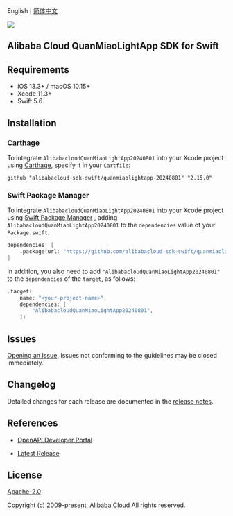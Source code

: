 English | [简体中文](README-CN.md)

![](https://aliyunsdk-pages.alicdn.com/icons/AlibabaCloud.svg)

## Alibaba Cloud QuanMiaoLightApp SDK for Swift

## Requirements

- iOS 13.3+ / macOS 10.15+
- Xcode 11.3+
- Swift 5.6

## Installation

### Carthage

To integrate `AlibabacloudQuanMiaoLightApp20240801` into your Xcode project using [Carthage](https://github.com/Carthage/Carthage), specify it in your `Cartfile`:

```ogdl
github "alibabacloud-sdk-swift/quanmiaolightapp-20240801" "2.15.0"
```

### Swift Package Manager

To integrate `AlibabacloudQuanMiaoLightApp20240801` into your Xcode project using [Swift Package Manager](https://swift.org/package-manager/) , adding `AlibabacloudQuanMiaoLightApp20240801` to the `dependencies` value of your `Package.swift`.

```swift
dependencies: [
    .package(url: "https://github.com/alibabacloud-sdk-swift/quanmiaolightapp-20240801.git", from: "2.15.0")
]
```

In addition, you also need to add `"AlibabacloudQuanMiaoLightApp20240801"` to the `dependencies` of the `target`, as follows:

```swift
.target(
    name: "<your-project-name>",
    dependencies: [
        "AlibabacloudQuanMiaoLightApp20240801",
    ])
```

## Issues

[Opening an Issue](https://github.com/alibabacloud-sdk-swift/quanmiaolightapp-20240801/issues/new), Issues not conforming to the guidelines may be closed immediately.

## Changelog

Detailed changes for each release are documented in the [release notes](./ChangeLog.txt).

## References

* [OpenAPI Developer Portal](https://next.api.alibabacloud.com/home)
- [Latest Release](https://github.com/alibabacloud-sdk-swift/quanmiaolightapp-20240801)

## License

[Apache-2.0](http://www.apache.org/licenses/LICENSE-2.0)

Copyright (c) 2009-present, Alibaba Cloud All rights reserved.
